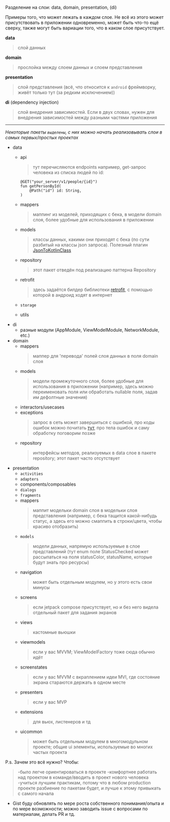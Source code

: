 Разделение на слои: data, domain, presentation, (di)

Примеры того, что может лежать в каждом слое. Не всё из этого может присутствовать в приложении одновременно, может быть что-то ещё сверху, также могут быть вариации того, что в каком слое присутствует.

**data**
> слой данных

**domain**
> прослойка между слоем данных и слоем представления

**presentation**
> слой представления (всё, что относится к `android` фреймворку, живёт только тут (за редким исключением))

**di** (dependency injection)
> слой внедрения зависимостей. Если в двух словах, нужен для внедрения зависимостей между разными частями приложения

---

_Некоторые пакеты _`выделены`_, с них можно начать реализовывать слои в самых первых/простых проектах_

- data
  - api
    > тут перечисляются endpoints
  например, get-запрос человека из списка людей по id:

    ```
    @GET("your_server/v1/people/{id}")
    fun getPersonById(
        @Path("id") id: String,
    )
    ```
  - mappers
    > маппинг из моделей, приходящих с бека, в модели domain слоя, более удобные для использования в приложении
  - models
    > классы данных, какими они приходят с бека (по сути разбитый на классы json запроса). Полезный плагин [JsonToKotlinClass](https://plugins.jetbrains.com/plugin/9960-json-to-kotlin-class-jsontokotlinclass-)
  - repository
    > этот пакет отведён под реализацию паттерна Repository
  - retrofit
    > здесь задаётся билдер библиотеки [retrofit](https://github.com/square/retrofit), с помощью которой в андроид ходят в интернет
  - `storage`
  - utils
- di
  - разные модули (AppModule, ViewModelModule, NetworkModule, etc.)
- domain
  - mappers
    > маппер для 'перевода' полей слоя данных в поля domain слоя
  - models
    > модели промежуточного слоя, более удобные для использования в приложении (например, здесь можно переименовать поля или обработать nullable поля, задав им дефолтные значения)
  - interactors/usecases
  - exceptions
     > запрос в сеть может завершиться с ошибкой, про коды ошибок можно почитать [тут](https://developer.mozilla.org/en-US/docs/Web/HTTP/Status), про тела ошибок и саму обработку поговорим позже
  - repository
     > интерфейсы методов, реализуемых в data слое в пакете repository; этот пакет часто отсутствует
- presentation
  - `activities`
  - `adapters`
  - components/composables
  - `dialogs`
  - `fragments`
  - mappers
    > маппит модельки domain слоя в модельки слоя представления (например, с бека тащится какой-нибудь статус, а здесь его можно смаппить в строки/цвета, чтобы красиво отобразить)
  - `models`
    > модели данных, напрямую используемые в слое представлений (тут enum поле StatusChecked может рассыпаться на поля statusColor, statusName, которые будут знать про ресурсы)
  - navigation
    > может быть отдельным модулем, но у этого есть свои минусы
  - screens
    > если jetpack compose присутствует, но и без него видела отдельный пакет для задания экранов
  - views
    > кастомные вьюшки
  - viewmodels
    > если у вас MVVM; ViewModelFactory тоже сюда обычно идёт
  - screenstates
    > если у вас MVVM с вкраплением идеи MVI, где состояние экрана стараются держать в одном месте
  - presenters
    > если у вас MVP
  - extensions
    > для вьюх, листенеров и тд
  - uicommon
    > может быть отдельным модулем в многомодульном проекте; общие ui элементы, используемые во многих частых проекта

P.s. Зачем это всё нужно? Чтобы:
> -было легче ориентироваться в проекте
> -комфортнее работать над проектом в команде/вводить в проект нового человека
> -учиться лучшим практикам, потому что в любом production проекте разбиение по пакетам будет, и лучше к этому привыкать с самого начала

* Gist буду обновлять по мере роста собственного понимания/опыта и по мере возможности; можно заводить issue с вопросами по материалам, делать PR и тд.
